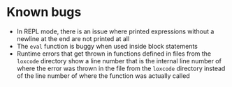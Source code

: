 # Known bugs

- In REPL mode, there is an issue where printed expressions without a newline at the end are not printed at all
- The `eval` function is buggy when used inside block statements
- Runtime errors that get thrown in functions defined in files from the `loxcode` directory show a line number that is the internal line number of where the error was thrown in the file from the `loxcode` directory instead of the line number of where the function was actually called
